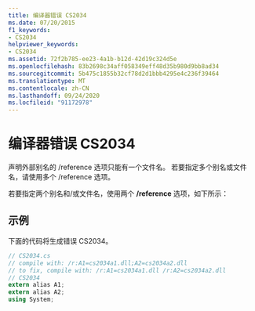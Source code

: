 ```yaml
---
title: 编译器错误 CS2034
ms.date: 07/20/2015
f1_keywords:
- CS2034
helpviewer_keywords:
- CS2034
ms.assetid: 72f2b785-ee23-4a1b-b12d-42d19c324d5e
ms.openlocfilehash: 83b2698c34aff058349eff48d35b980d9bb8ad34
ms.sourcegitcommit: 5b475c1855b32cf78d2d1bbb4295e4c236f39464
ms.translationtype: MT
ms.contentlocale: zh-CN
ms.lasthandoff: 09/24/2020
ms.locfileid: "91172978"
---
```

# <a name="compiler-error-cs2034"></a>编译器错误 CS2034

声明外部别名的 /reference 选项只能有一个文件名。 若要指定多个别名或文件名，请使用多个 /reference 选项。  
  
 若要指定两个别名和/或文件名，使用两个 **/reference** 选项，如下所示：  
  
## <a name="example"></a>示例  

 下面的代码将生成错误 CS2034。  
  
```csharp  
// CS2034.cs  
// compile with: /r:A1=cs2034a1.dll;A2=cs2034a2.dll  
// to fix, compile with: /r:A1=cs2034a1.dll /r:A2=cs2034a2.dll  
// CS2034  
extern alias A1;  
extern alias A2;  
using System;  
```
